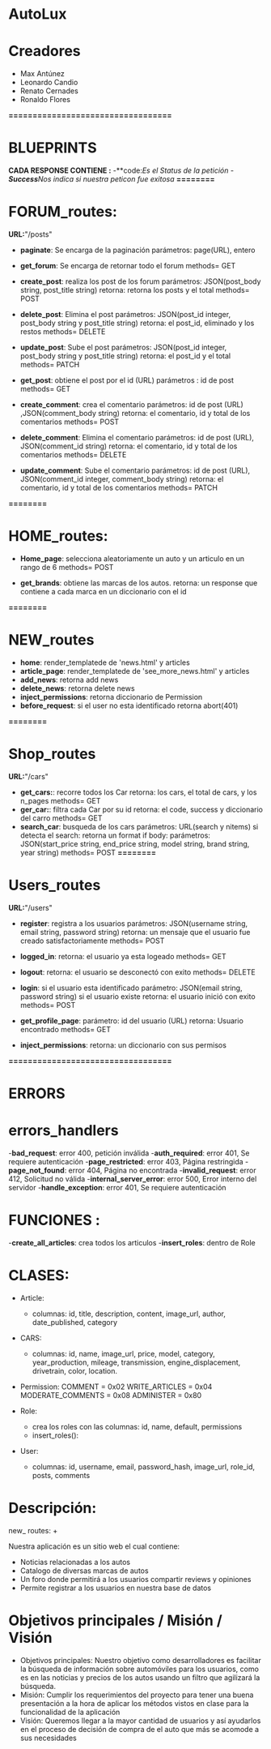 # AutoLux

# Creadores

* Max Antúnez
* Leonardo Candio
* Renato Cernades
* Ronaldo Flores

**==================================**
# BLUEPRINTS
**CADA RESPONSE CONTIENE :**
    -**code:***Es el Status de la petición*
    -**Success***Nos indica si nuestra peticon fue exitosa*
**========**
# FORUM_routes:
**URL:**"/posts"


- **paginate**:
    Se encarga de la paginación
    parámetros: page(URL), entero


- **get_forum**:
    Se encarga de retornar todo el forum
    methods= GET


- **create_post**:
    realiza los post de los forum
    parámetros: JSON(post_body string, post_title string)
    retorna: retorna los posts y el total
    methods= POST


- **delete_post**:
    Elimina el post
    parámetros: JSON(post_id integer, post_body string y post_title string)
    retorna: el post_id, eliminado y los restos 
    methods= DELETE


- **update_post**:
    Sube el post
    parámetros: JSON(post_id integer, post_body string y post_title string)
    retorna: el post_id y el total
    methods= PATCH


- **get_post**:
    obtiene el post por el id (URL)
    parámetros : id de post 
    methods= GET


- **create_comment**:
    crea el comentario
    parámetros: id de post (URL) ,JSON(comment_body string)
    retorna: el comentario, id y total de los comentarios
    methods= POST


- **delete_comment**:
    Elimina el comentario
    parámetros: id de post (URL), JSON(comment_id string)
    retorna: el comentario, id y total de los comentarios
    methods= DELETE


- **update_comment**:
    Sube el comentario
    parámetros: id de post (URL), JSON(comment_id integer, comment_body string)
    retorna: el comentario, id y total de los comentarios 
    methods= PATCH



**========**
# HOME_routes:
- **Home_page**:
    selecciona aleatoriamente un auto y un articulo en un rango de 6
    methods= POST


- **get_brands**:
    obtiene las marcas de los autos.
    retorna: un response que contiene a cada marca en un diccionario con el id

**========**
# NEW_routes
- **home**:
    render_templatede de 'news.html' y articles
- **article_page**:
    render_templatede de 'see_more_news.html' y articles
- **add_news**:
    retorna add news
- **delete_news**:
    retorna delete news
- **inject_permissions**:
    retorna diccionario de Permission
- **before_request**:
    si el user no esta identificado retorna abort(401)

**========**
# Shop_routes
**URL:**"/cars"
- **get_cars:**:
    recorre todos los Car 
    retorna: los cars, el total de cars, y los n_pages
    methods= GET
- **ger_car:**:
    filtra cada Car por su id
    retorna: el code, success y diccionario del carro
    methods= GET
- **search_car**:
    busqueda de los cars
    parámetros: URL(search y nitems)
    si detecta el search:
        retorna un format
    if body:
    parámetros: JSON(start_price string, end_price string, model string, brand string, year string)
    methods= POST
**========**

# Users_routes
**URL:**"/users"
- **register**:
    registra a los usuarios
    parámetros: JSON(username string, email string, password string)
    retorna: un mensaje que el usuario fue creado satisfactoriamente
    methods= POST
- **logged_in**:
    retorna: el usuario ya esta logeado 
    methods= GET
- **logout**:
    retorna: el usuario se desconectó con exito 
    methods= DELETE
- **login**:
    si el usuario esta identificado
    parámetro: JSON(email string, password string)
    si el usuario existe retorna: el usuario inició con exito
    methods= POST
- **get_profile_page**:
    parámetro: id del usuario (URL)
    retorna: Usuario encontrado 
    methods= GET

- **inject_permissions**:
    retorna: un diccionario con sus permisos

**==================================**
# ERRORS
# errors_handlers   
-**bad_request**:
    error 400, petición inválida
-**auth_required**:
    error 401, Se requiere autenticación
-**page_restricted**:
    error 403, Página restringida
-**page_not_found**:
    error 404, Página no encontrada
-**invalid_request**:
    error 412, Solicitud no válida
-**internal_server_error**:
    error 500, Error interno del servidor
-**handle_exception**:
    error 401, Se requiere autenticación

# FUNCIONES :
-**create_all_articles**: 
    crea todos los articulos
-**insert_roles**: 
    dentro de Role

# CLASES:

+ Article:
    - columnas: id, title, description, content, image_url, author, date_published, category 
+ CARS:
    - columnas: id, name, image_url, price, model, category, year_production, mileage, transmission, engine_displacement, drivetrain, color, location.

+ Permission:
    COMMENT = 0x02
    WRITE_ARTICLES = 0x04
    MODERATE_COMMENTS = 0x08
    ADMINISTER = 0x80
+ Role:
    - crea los roles con las columnas: id, name, default, permissions
    - insert_roles():
+ User:
    - columnas: id, username, email, password_hash, image_url, role_id, posts, comments 

# Descripción:

new_ routes:
+ 

Nuestra aplicación es un sitio web el cual contiene:
+ Noticias relacionadas a los autos
+ Catalogo de diversas marcas de autos
+ Un foro donde permitirá a los usuarios compartir reviews y opiniones
+ Permite registrar a los usuarios en nuestra base de datos

# Objetivos principales / Misión / Visión
+ Objetivos principales:
    Nuestro objetivo como desarrolladores es facilitar la búsqueda de información
    sobre automóviles para los usuarios, como es en las noticias y precios de los
    autos usando un filtro que agilizará la búsqueda.
+ Misión:
    Cumplir los requerimientos del proyecto para tener una buena presentación a la
    hora de aplicar los métodos vistos en clase para la funcionalidad de la 
    aplicación
+ Visión:
    Queremos llegar a la mayor cantidad de usuarios y así ayudarlos en el proceso de 
    decisión de compra de el auto que más se acomode a sus necesidades

